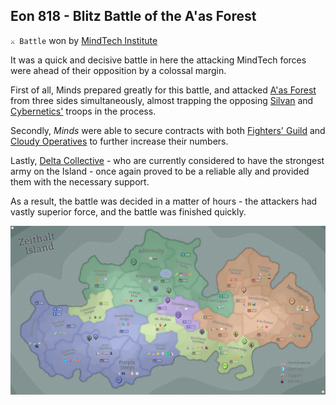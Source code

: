 ## Eon 818 - Blitz Battle of the A'as Forest

`⚔️ Battle` won by [MindTech Institute](../refs/mindtech_institute.md)

It was a quick and decisive battle in here the attacking MindTech forces were ahead of their opposition by a colossal margin.

First of all, Minds prepared greatly for this battle, and attacked [A'as Forest](../refs/aas_forest.md) from three sides simultaneously, almost trapping the opposing [Silvan](../refs/protectores_silva.md) and [Cybernetics'](../refs/cybernetics_inc.md) troops in the process.

Secondly, _Minds_ were able to secure contracts with both [Fighters' Guild](../refs/fighters_guild.md) and [Cloudy Operatives](../refs/cloudy_operatives.md) to further increase their numbers.

Lastly, [Delta Collective](../refs/delta_collective.md) - who are currently considered to have the strongest army on the Island - once again proved to be a reliable ally and provided them with the necessary support.

As a result, the battle was decided in a matter of hours - the attackers had vastly superior force, and the battle was finished quickly.

![Battle Map](../timeline/map/eon0818.png)

<!---
type: battle
number: 63
place: AAS_FOREST
-->